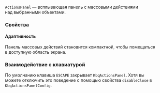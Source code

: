 `ActionsPanel` — всплывающая панель с массовыми действиями над выбранными объектами.

<!-- example(actions-panel-overview) -->

### Свойства

#### Адаптивность

Панель массовых действий становится компактной, чтобы помещаться в доступную область экрана.

<!-- example(actions-panel-adaptive) -->

### Взаимодействие с клавиатурой

По умолчанию клавиша `ESCAPE` закрывает `KbqActionsPanel`. Хотя вы можете отключить это поведение с помощью свойства `disableClose` в `KbqActionsPanelConfig`.
